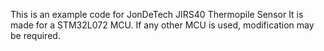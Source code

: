 This is an example code for JonDeTech JIRS40 Thermopile Sensor
It is made for a STM32L072 MCU. 
If any other MCU is used, modification may be required.
